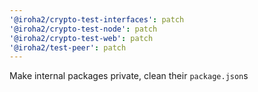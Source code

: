 ```yaml
---
'@iroha2/crypto-test-interfaces': patch
'@iroha2/crypto-test-node': patch
'@iroha2/crypto-test-web': patch
'@iroha2/test-peer': patch
---
```


Make internal packages private, clean their `package.json`s
